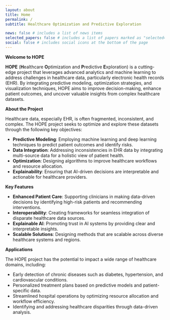```yaml
---
layout: about
title: Home
permalink: /
subtitle: Healthcare Optimization and Predictive Exploration

news: false # includes a list of news items
selected_papers: false # includes a list of papers marked as "selected={true}"
social: false # includes social icons at the bottom of the page
---
```


**Welcome to HOPE**

**HOPE** (**H**ealthcare **O**ptimization and **P**redictive **E**xploration) is a cutting-edge project that leverages advanced analytics and machine learning to address challenges in healthcare data, particularly electronic health records (EHR). By integrating predictive modeling, optimization strategies, and visualization techniques, HOPE aims to improve decision-making, enhance patient outcomes, and uncover valuable insights from complex healthcare datasets.

**About the Project**

Healthcare data, especially EHR, is often fragmented, inconsistent, and complex. The HOPE project seeks to optimize and explore these datasets through the following key objectives:

- **Predictive Modeling**: Employing machine learning and deep learning techniques to predict patient outcomes and identify risks.
- **Data Integration**: Addressing inconsistencies in EHR data by integrating multi-source data for a holistic view of patient health.
- **Optimization**: Designing algorithms to improve healthcare workflows and resource allocation.
- **Explainability**: Ensuring that AI-driven decisions are interpretable and actionable for healthcare providers.

**Key Features**

- **Enhanced Patient Care**: Supporting clinicians in making data-driven decisions by identifying high-risk patients and recommending interventions.
- **Interoperability**: Creating frameworks for seamless integration of disparate healthcare data sources.
- **Explainable AI**: Promoting trust in AI systems by providing clear and interpretable insights.
- **Scalable Solutions**: Designing methods that are scalable across diverse healthcare systems and regions.

**Applications**

The HOPE project has the potential to impact a wide range of healthcare domains, including:

- Early detection of chronic diseases such as diabetes, hypertension, and cardiovascular conditions.
- Personalized treatment plans based on predictive models and patient-specific data.
- Streamlined hospital operations by optimizing resource allocation and workflow efficiency.
- Identifying and addressing healthcare disparities through data-driven analysis.

